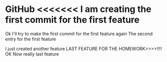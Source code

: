 GitHub
<<<<<<<
I am creating the first commit for the first feature
=======
Ok I'll try to make the first commit for the first feature again
The second entry for the first feature
>>>>>>>

I just created another feature
LAST FEATURE FOR THE HOMEWORK>>>>!!!!
OK Now really last feature